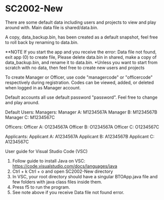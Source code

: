 # SC2002-New
There are some default data including users and projects to view and play around with. Main data file is shared/data.bin.

A copy, data_backup.bin, has been created as a default snapshot, feel free to roll back by renaming to data.bin.

**NOTE
If you start the app and you receive the error: Data file not found, exit app (0) to create file,
Please delete data.bin in shared, make a copy of data_backup.bin, and rename it to data.bin. *Unless you want to start from scratch with no data, then feel free to create new users and projects

To create Manager or Officer, use code "managercode" or "officercode" respectively during registration. Codes can be viewed, added, or deleted when logged in as Manager account.

Default accounts all use default password "password". Feel free to change and play around.

Default Users:
Managers:
Manager A: M1234567A
Manager B: M1234567B
Manager C: M1234567C


Officers:
Officer A: O1234567A
Officer B: O1234567A
Officer C: O1234567C


Applicants:
Applicant A: A1234567A
Applicant B: A1234567B
Applicant C: A1234567C

User guide for Visual Studio Code (VSC)
1. Follow guide to install Java on VSC:
https://code.visualstudio.com/docs/languages/java
2. Ctrl + k Ctrl + o and open SC2002-New directory
3. In VSC, your root directory should have a singular BTOApp.java file and few folders with java class files inside them.
4. Press f5 to run the program.
5. See note above if you receive Data file not found error.
